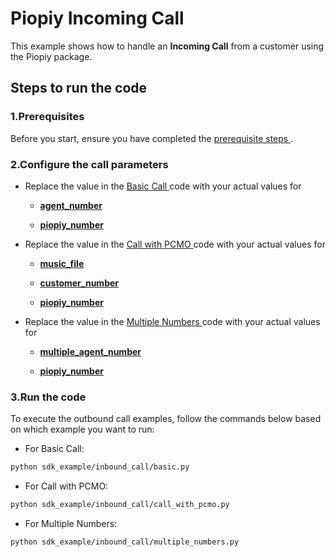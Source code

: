 # Piopiy Incoming Call

This example shows how to handle an **Incoming Call** from a customer using the Piopiy package.

## Steps to run the code

### 1.Prerequisites

Before you start, ensure you have completed the [ prerequisite steps ](/README.md).

### 2.Configure the call parameters

- Replace the value in the [ Basic Call ](/sdk_example/inbound_call/basic.py) code with your actual values for

  - [**agent_number**](https://github.com/telecmi/piopiy_python_example/blob/development/sdk_example/inbound_call/basic.py#L11)

  - [**piopiy_number**](https://github.com/telecmi/piopiy_python_example/blob/development/sdk_example/inbound_call/basic.py#L13)

- Replace the value in the [ Call with PCMO ](/sdk_example/inbound_call/call_with_pcmo.py) code with your actual values for

  - [**music_file**](https://github.com/telecmi/piopiy_python_example/blob/development/sdk_example/inbound_call/call_with_pcmo.py#L22)

  - [**customer_number**](https://github.com/telecmi/piopiy_python_example/blob/development/sdk_example/inbound_call/call_with_pcmo.py#L11)

  - [**piopiy_number**](https://github.com/telecmi/piopiy_python_example/blob/development/sdk_example/inbound_call/call_with_pcmo.py#L13)

- Replace the value in the [ Multiple Numbers ](/sdk_example/inbound_call/multiple_numbers.py) code with your actual values for

  - [**multiple_agent_number**](https://github.com/telecmi/piopiy_python_example/blob/development/sdk_example/inbound_call/multiple_numbers.py#L11)

  - [**piopiy_number**](https://github.com/telecmi/piopiy_python_example/blob/development/sdk_example/inbound_call/multiple_numbers.py#L13)

### 3.Run the code

To execute the outbound call examples, follow the commands below based on which example you want to run:

- For Basic Call:

```bash
python sdk_example/inbound_call/basic.py
```

- For Call with PCMO:

```bash
python sdk_example/inbound_call/call_with_pcmo.py
```

- For Multiple Numbers:

```bash
python sdk_example/inbound_call/multiple_numbers.py
```
